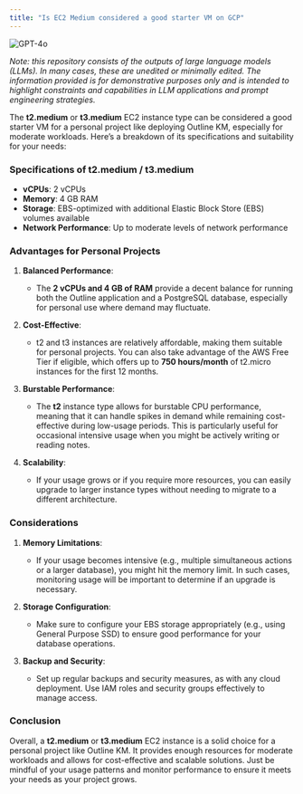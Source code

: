 ```yaml
---
title: "Is EC2 Medium considered a good starter VM on GCP"
---
```

![GPT-4o](https://img.shields.io/badge/GPT--4o-3333FF?style=for-the-badge&logo=openai&logoColor=white)



*Note: this repository consists of the outputs of large language models (LLMs). In many cases, these are unedited or minimally edited. The information provided is for demonstrative purposes only and is intended to highlight constraints and capabilities in LLM applications and prompt engineering strategies.*


The **t2.medium** or **t3.medium** EC2 instance type can be considered a good starter VM for a personal project like deploying Outline KM, especially for moderate workloads. Here’s a breakdown of its specifications and suitability for your needs:

### Specifications of t2.medium / t3.medium

- **vCPUs**: 2 vCPUs
- **Memory**: 4 GB RAM
- **Storage**: EBS-optimized with additional Elastic Block Store (EBS) volumes available
- **Network Performance**: Up to moderate levels of network performance

### Advantages for Personal Projects

1. **Balanced Performance**:
   - The **2 vCPUs and 4 GB of RAM** provide a decent balance for running both the Outline application and a PostgreSQL database, especially for personal use where demand may fluctuate.

2. **Cost-Effective**:
   - t2 and t3 instances are relatively affordable, making them suitable for personal projects. You can also take advantage of the AWS Free Tier if eligible, which offers up to **750 hours/month** of t2.micro instances for the first 12 months.

3. **Burstable Performance**:
   - The **t2** instance type allows for burstable CPU performance, meaning that it can handle spikes in demand while remaining cost-effective during low-usage periods. This is particularly useful for occasional intensive usage when you might be actively writing or reading notes.

4. **Scalability**:
   - If your usage grows or if you require more resources, you can easily upgrade to larger instance types without needing to migrate to a different architecture.

### Considerations

1. **Memory Limitations**:
   - If your usage becomes intensive (e.g., multiple simultaneous actions or a larger database), you might hit the memory limit. In such cases, monitoring usage will be important to determine if an upgrade is necessary.

2. **Storage Configuration**:
   - Make sure to configure your EBS storage appropriately (e.g., using General Purpose SSD) to ensure good performance for your database operations.

3. **Backup and Security**:
   - Set up regular backups and security measures, as with any cloud deployment. Use IAM roles and security groups effectively to manage access.

### Conclusion

Overall, a **t2.medium** or **t3.medium** EC2 instance is a solid choice for a personal project like Outline KM. It provides enough resources for moderate workloads and allows for cost-effective and scalable solutions. Just be mindful of your usage patterns and monitor performance to ensure it meets your needs as your project grows.